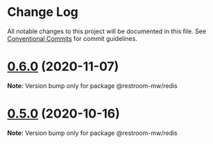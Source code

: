 # Change Log

All notable changes to this project will be documented in this file.
See [Conventional Commits](https://conventionalcommits.org) for commit guidelines.

# [0.6.0](https://github.com/puria/restroom-mw/compare/v0.5.0...v0.6.0) (2020-11-07)

**Note:** Version bump only for package @restroom-mw/redis





# [0.5.0](https://github.com/puria/restroom-mw/compare/v0.4.5...v0.5.0) (2020-10-16)

**Note:** Version bump only for package @restroom-mw/redis
